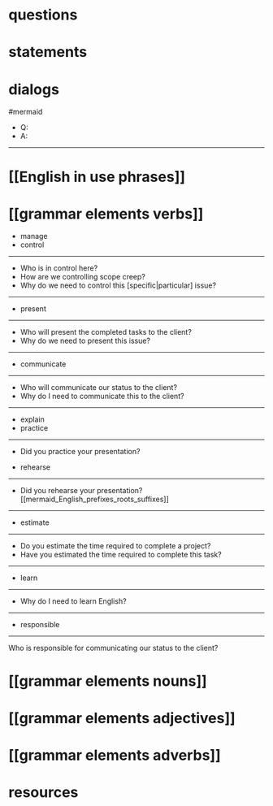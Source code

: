 # questions

# statements


# dialogs
#mermaid 

- Q:
- A:

---


# [[English in use phrases]]

# [[grammar elements verbs]]
- manage
- control
---
- Who is in control here?
- How are we controlling scope creep?
- Why do we need to control this [specific|particular] issue?

---
- present
---
- Who will present the completed tasks to the client?
- Why do we need to present this issue?

---
- communicate

---
- Who will communicate our status to the client?
- Why do I need to communicate this to the client?

---

- explain
- practice
---

- Did you practice your presentation?


- rehearse

---
- Did you rehearse your presentation? [[mermaid_English_prefixes_roots_suffixes]]


---
- estimate
---
- Do you estimate the time required to complete a project?
- Have you estimated the time required to complete this task?


---
- learn
---
- Why do I need to learn English?

---
- responsible
---
Who is responsible for communicating our status to the client?

# [[grammar elements nouns]]

# [[grammar elements adjectives]]

# [[grammar elements adverbs]]

# resources
